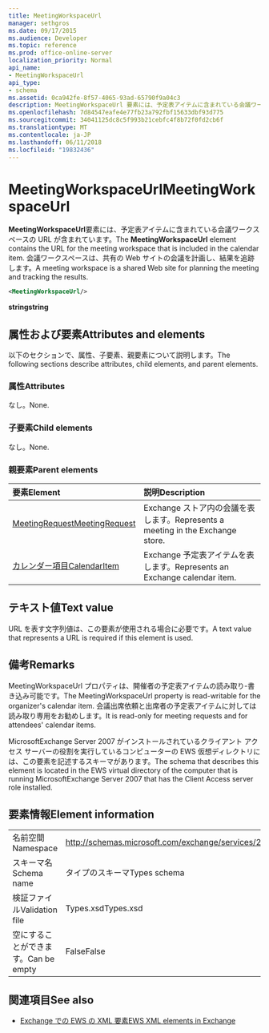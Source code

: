 ```yaml
---
title: MeetingWorkspaceUrl
manager: sethgros
ms.date: 09/17/2015
ms.audience: Developer
ms.topic: reference
ms.prod: office-online-server
localization_priority: Normal
api_name:
- MeetingWorkspaceUrl
api_type:
- schema
ms.assetid: 0ca942fe-8f57-4065-93ad-65790f9a04c3
description: MeetingWorkspaceUrl 要素には、予定表アイテムに含まれている会議ワークスペースの URL が含まれています。 会議ワークスペースは、共有の Web サイトの会議を計画し、結果を追跡します。
ms.openlocfilehash: 7d84547eafe4e77fb23a792fbf15633dbf93d775
ms.sourcegitcommit: 34041125dc8c5f993b21cebfc4f8b72f0fd2cb6f
ms.translationtype: MT
ms.contentlocale: ja-JP
ms.lasthandoff: 06/11/2018
ms.locfileid: "19832436"
---
```

# <a name="meetingworkspaceurl"></a><span data-ttu-id="31797-104">MeetingWorkspaceUrl</span><span class="sxs-lookup"><span data-stu-id="31797-104">MeetingWorkspaceUrl</span></span>

<span data-ttu-id="31797-105">**MeetingWorkspaceUrl**要素には、予定表アイテムに含まれている会議ワークスペースの URL が含まれています。</span><span class="sxs-lookup"><span data-stu-id="31797-105">The **MeetingWorkspaceUrl** element contains the URL for the meeting workspace that is included in the calendar item.</span></span> <span data-ttu-id="31797-106">会議ワークスペースは、共有の Web サイトの会議を計画し、結果を追跡します。</span><span class="sxs-lookup"><span data-stu-id="31797-106">A meeting workspace is a shared Web site for planning the meeting and tracking the results.</span></span> 
  
```xml
<MeetingWorkspaceUrl/>
```

 <span data-ttu-id="31797-107">**string**</span><span class="sxs-lookup"><span data-stu-id="31797-107">**string**</span></span>
## <a name="attributes-and-elements"></a><span data-ttu-id="31797-108">属性および要素</span><span class="sxs-lookup"><span data-stu-id="31797-108">Attributes and elements</span></span>

<span data-ttu-id="31797-109">以下のセクションで、属性、子要素、親要素について説明します。</span><span class="sxs-lookup"><span data-stu-id="31797-109">The following sections describe attributes, child elements, and parent elements.</span></span>
  
### <a name="attributes"></a><span data-ttu-id="31797-110">属性</span><span class="sxs-lookup"><span data-stu-id="31797-110">Attributes</span></span>

<span data-ttu-id="31797-111">なし。</span><span class="sxs-lookup"><span data-stu-id="31797-111">None.</span></span>
  
### <a name="child-elements"></a><span data-ttu-id="31797-112">子要素</span><span class="sxs-lookup"><span data-stu-id="31797-112">Child elements</span></span>

<span data-ttu-id="31797-113">なし。</span><span class="sxs-lookup"><span data-stu-id="31797-113">None.</span></span>
  
### <a name="parent-elements"></a><span data-ttu-id="31797-114">親要素</span><span class="sxs-lookup"><span data-stu-id="31797-114">Parent elements</span></span>

|<span data-ttu-id="31797-115">**要素**</span><span class="sxs-lookup"><span data-stu-id="31797-115">**Element**</span></span>|<span data-ttu-id="31797-116">**説明**</span><span class="sxs-lookup"><span data-stu-id="31797-116">**Description**</span></span>|
|:-----|:-----|
|[<span data-ttu-id="31797-117">MeetingRequest</span><span class="sxs-lookup"><span data-stu-id="31797-117">MeetingRequest</span></span>](meetingrequest.md) <br/> |<span data-ttu-id="31797-118">Exchange ストア内の会議を表します。</span><span class="sxs-lookup"><span data-stu-id="31797-118">Represents a meeting in the Exchange store.</span></span>  <br/> |
|[<span data-ttu-id="31797-119">カレンダー項目</span><span class="sxs-lookup"><span data-stu-id="31797-119">CalendarItem</span></span>](calendaritem.md) <br/> |<span data-ttu-id="31797-120">Exchange 予定表アイテムを表します。</span><span class="sxs-lookup"><span data-stu-id="31797-120">Represents an Exchange calendar item.</span></span>  <br/> |
   
## <a name="text-value"></a><span data-ttu-id="31797-121">テキスト値</span><span class="sxs-lookup"><span data-stu-id="31797-121">Text value</span></span>

<span data-ttu-id="31797-122">URL を表す文字列値は、この要素が使用される場合に必要です。</span><span class="sxs-lookup"><span data-stu-id="31797-122">A text value that represents a URL is required if this element is used.</span></span>
  
## <a name="remarks"></a><span data-ttu-id="31797-123">備考</span><span class="sxs-lookup"><span data-stu-id="31797-123">Remarks</span></span>

<span data-ttu-id="31797-124">MeetingWorkspaceUrl プロパティは、開催者の予定表アイテムの読み取り-書き込み可能です。</span><span class="sxs-lookup"><span data-stu-id="31797-124">The MeetingWorkspaceUrl property is read-writable for the organizer's calendar item.</span></span> <span data-ttu-id="31797-125">会議出席依頼と出席者の予定表アイテムに対しては読み取り専用をお勧めします。</span><span class="sxs-lookup"><span data-stu-id="31797-125">It is read-only for meeting requests and for attendees' calendar items.</span></span>
  
<span data-ttu-id="31797-126">MicrosoftExchange Server 2007 がインストールされているクライアント アクセス サーバーの役割を実行しているコンピューターの EWS 仮想ディレクトリには、この要素を記述するスキーマがあります。</span><span class="sxs-lookup"><span data-stu-id="31797-126">The schema that describes this element is located in the EWS virtual directory of the computer that is running MicrosoftExchange Server 2007 that has the Client Access server role installed.</span></span>
  
## <a name="element-information"></a><span data-ttu-id="31797-127">要素情報</span><span class="sxs-lookup"><span data-stu-id="31797-127">Element information</span></span>

|||
|:-----|:-----|
|<span data-ttu-id="31797-128">名前空間</span><span class="sxs-lookup"><span data-stu-id="31797-128">Namespace</span></span>  <br/> |http://schemas.microsoft.com/exchange/services/2006/types  <br/> |
|<span data-ttu-id="31797-129">スキーマ名</span><span class="sxs-lookup"><span data-stu-id="31797-129">Schema name</span></span>  <br/> |<span data-ttu-id="31797-130">タイプのスキーマ</span><span class="sxs-lookup"><span data-stu-id="31797-130">Types schema</span></span>  <br/> |
|<span data-ttu-id="31797-131">検証ファイル</span><span class="sxs-lookup"><span data-stu-id="31797-131">Validation file</span></span>  <br/> |<span data-ttu-id="31797-132">Types.xsd</span><span class="sxs-lookup"><span data-stu-id="31797-132">Types.xsd</span></span>  <br/> |
|<span data-ttu-id="31797-133">空にすることができます。</span><span class="sxs-lookup"><span data-stu-id="31797-133">Can be empty</span></span>  <br/> |<span data-ttu-id="31797-134">False</span><span class="sxs-lookup"><span data-stu-id="31797-134">False</span></span>  <br/> |
   
## <a name="see-also"></a><span data-ttu-id="31797-135">関連項目</span><span class="sxs-lookup"><span data-stu-id="31797-135">See also</span></span>



- [<span data-ttu-id="31797-136">Exchange での EWS の XML 要素</span><span class="sxs-lookup"><span data-stu-id="31797-136">EWS XML elements in Exchange</span></span>](ews-xml-elements-in-exchange.md)

